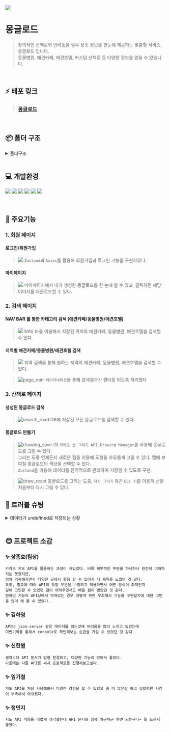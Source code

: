 ![](https://velog.velcdn.com/images/star1024/post/56b3e2cc-eda3-4725-aa28-b18405bd6780/image.png)

# 몽글로드

> 창의적인 산책로와 반려동물 필수 장소 정보를 한눈에 제공하는 맞춤형 서비스, 몽글로드 입니다.<br>
> 동물병원, 애견카페, 애견호텔, 커스텀 산책로 등 다양한 정보를 얻을 수 있습니다.<br/>

<br/>

## ⚡ 배포 링크

> ### [몽글로드](https://monggleroad.vercel.app/)

<br/>

## 📦 폴더 구조

<details>
<summary>폴더구조</summary>
<br/>
📦moggleRoad-Project<br/>
┣ 📂public<br/>
┃ ┗ 📜vite.svg<br/>
┣ 📂src<br/>
┃ ┣ 📂api<br/>
┃ ┃ ┣ 📜auth.js<br/>
┃ ┃ ┣ 📜fetchCoordinatesByRegion.js<br/>
┃ ┃ ┣ 📜makeRoute.js<br/>
┃ ┃ ┗ 📜pathDataSave.js<br/>
┃ ┣ 📂assets<br/>
┃ ┃ ┣ 📜home.png<br/>
┃ ┃ ┣ 📜loadingImage.png<br/>
┃ ┃ ┣ 📜logo.png<br/>
┃ ┃ ┣ 📜react.svg<br/>
┃ ┃ ┣ 📜searchHome.png<br/>
┃ ┃ ┗ 📜target-icon.png<br/>
┃ ┣ 📂axiosInstance<br/>
┃ ┃ ┗ 📜join.js<br/>
┃ ┣ 📂components<br/>
┃ ┃ ┣ 📜AuthForm.jsx<br/>
┃ ┃ ┣ 📜CategorySearch.jsx<br/>
┃ ┃ ┣ 📜MainPageMap.jsx<br/>
┃ ┃ ┣ 📜MainPageSide.jsx<br/>
┃ ┃ ┣ 📜Modal.jsx<br/>
┃ ┃ ┣ 📜Nav.jsx<br/>
┃ ┃ ┣ 📜NavBottom.jsx<br/>
┃ ┃ ┣ 📜ProtectedRoute.jsx<br/>
┃ ┃ ┣ 📜RegionSearchInput.jsx<br/>
┃ ┃ ┣ 📜SaveUserRouteInfo.jsx<br/>
┃ ┃ ┣ 📜SearchContent.jsx<br/>
┃ ┃ ┣ 📜SearchList.jsx<br/>
┃ ┃ ┣ 📜SearchPagination.jsx<br/>
┃ ┃ ┗ 📜WalkPath.jsx<br/>
┃ ┣ 📂hooks<br/>
┃ ┃ ┗ 📜useCurrentLocation.js<br/>
┃ ┣ 📂pages<br/>
┃ ┃ ┣ 📜CanvasComponent.jsx<br/>
┃ ┃ ┣ 📜Home.jsx<br/>
┃ ┃ ┣ 📜Login.jsx<br/>
┃ ┃ ┣ 📜MainPage.jsx<br/>
┃ ┃ ┣ 📜Search.jsx<br/>
┃ ┃ ┣ 📜SignUp.jsx<br/>
┃ ┃ ┗ 📜WalkPathPage.jsx<br/>
┃ ┣ 📂shared<br/>
┃ ┃ ┗ 📜Router.jsx<br/>
┃ ┣ 📂zustand<br/>
┃ ┃ ┣ 📜authStore.js<br/>
┃ ┃ ┣ 📜geoLocationStore.js<br/>
┃ ┃ ┣ 📜routeDataStore.js<br/>
┃ ┃ ┗ 📜userRouteStore.js<br/>
┃ ┣ 📜App.jsx<br/>
┃ ┣ 📜index.css<br/>
┃ ┗ 📜main.jsx<br/>
┣ 📜.env<br/>
┣ 📜.gitignore<br/>
┣ 📜.prettierrc<br/>
┣ 📜db.json<br/>
┣ 📜eslint.config.js<br/>
┣ 📜index.html<br/>
┣ 📜package-lock.json<br/>
┣ 📜package.json<br/>
┣ 📜postcss.config.js<br/>
┣ 📜README.md<br/>
┣ 📜tailwind.config.js<br/>
┣ 📜vite.config.js<br/>
┗ 📜yarn.lock<br/>
</details>
<br/>

## 💻 개발환경

![](https://img.shields.io/badge/HTML5-E34F26?style=for-the-badge&logo=html5&logoColor=white)
![](https://img.shields.io/badge/CSS3-1572B6?style=for-the-badge&logo=css3&logoColor=white)
![](https://img.shields.io/badge/React-61DAFB?style=for-the-badge&logo=React&logoColor=white)
![](https://img.shields.io/badge/JavaScript-F7DF1E?style=for-the-badge&logo=JavaScript&logoColor=white)
![](https://img.shields.io/badge/JSON-000000?style=for-the-badge&logo=JSON&logoColor=white)
![](https://img.shields.io/badge/TailwindCSS-06B6D4?style=for-the-badge&logo=TailwindCSS&logoColor=white)

<br/>

## 📌 주요기능

### 1. 회원 페이지

#### 로그인/회원가입

> ![](https://velog.velcdn.com/images/star1024/post/9c94225b-ef52-46ba-a69b-8d3d48aa172a/image.gif)
> `Zustand`과 `Axios`를 활용해 회원가입과 로그인 기능을 구현하였다.

#### 마이페이지

> ![](https://velog.velcdn.com/images/star1024/post/2fb09d74-922f-4ef1-bf05-4e2b3bdf2ff1/image.gif)
> 마이페이지에서 내가 생성한 몽글로드를 한 눈에 볼 수 있고, 클릭하면 해당 이미지를 다운로드할 수 있다.

### 2. 검색 페이지

#### NAV BAR 를 통한 카테고리 검색 (애견카페/동물병원/애견호텔)

>![](https://velog.velcdn.com/images/star1024/post/eded5887-a897-437a-87a4-1e480de126b0/image.gif)
> NAV 바를 이용해서 지정된 위치의 애견카페, 동물병원, 애견호텔을 검색할 수 있다.

#### 지역별 애견카페/동물병원/애견호텔 검색

> ![](https://velog.velcdn.com/images/star1024/post/5553d9aa-d807-4348-8b2d-2f529b1f55a4/image.gif)
> 지역 검색을 통해 원하는 지역의 애견카페, 동물병원, 애견호텔을 검색할 수 있다.<br/>

> ![page_mini](https://github.com/user-attachments/assets/5e933ff0-c719-47d2-af87-3637502e816b)
> `페이지네이션`을 통해 검색결과가 랜더링 되도록 처리했다<br/>

### 3. 산책로 페이지

#### 생성된 몽글로드 검색

> ![search_road](https://github.com/user-attachments/assets/687d2a8b-e2bc-4a47-9aea-d70bf4b59d3f)
> DB에 저장된 모든 몽글로드를 검색할 수 있다.<br/>

#### 몽글로드 만들기

> ![drawing_save (1)](https://github.com/user-attachments/assets/51f78dc9-278f-4806-821e-c6a44df84d1c)
> `카카오 선 그리기 API`, `Drawing Manager`를 사용해 몽글로드를 그릴 수 있다.<br/>
> 그리는 도중 언제든지 새로운 점을 이용해 도형을 자유롭게 그릴 수 있다. 맵에 보여질 몽글로드의 색상을 선택할 수 있다.<br/>
> `Zustand`을 이용해 데이터를 전역적으로 관리하여 저장할 수 있도록 구현.<br/>

> ![draw_reset](https://github.com/user-attachments/assets/125eb856-f295-47bf-ad97-15c3e216f5e0)
> 몽글로드를 그리는 도중, `다시 그리기` 혹은 `ESC 키`를 이용해 선을 처음부터 다시 그릴 수 있다.<br/> 

## 🏹 트러블 슈팅

<details>
<summary>데이터가 undefined로 저장되는 상황</summary>
<br/>
  
![](https://velog.velcdn.com/images/star1024/post/cf0ebbba-6262-48b4-a145-e6310d4ebac5/image.png)
<br/>
<br/>
콘솔로 확인했을 때 position 데이터는 잘 담기는 반면 폼 작성 후 제출하면 db.json에 다른 데이터는 저장이 되지 않았다. <br/>
`SaveUserRouteInfo` 컴포넌트에서 json-server에 저장할 때, `routeFormData` 는 잘 전달되지 않아 거리만 저장하는 상황으로 파악했다. <br/>

- `routeData` 가 null 또는 undefined인 경우를 처리하는 로직을 추가하여 컴포넌트가 안전하게 랜더링 될 수 있도록 수정했다.
  ![](https://velog.velcdn.com/images/star1024/post/52b09d99-8c9b-4f1f-9800-ed10b78d2656/image.png)
- `Zustand` 상태 불러오기 방식 수정: Zustand의 상태를 가져올 때, 기존처럼 개별적으로 가져오는 대신
  하나의 객체로 가져오도록 수정했다.<br/>
  ![](https://velog.velcdn.com/images/star1024/post/78cdb36f-1122-46f0-ad81-3e50e2aefca3/image.png)
</details>

<br/>

## 😊 프로젝트 소감

### ✨ 장종호(팀장)<br/>

```
카카오 지도 API를 활용하는 과정이 재밌었다. 비록 세부적인 부분을 하나하나 완전히 이해하지는 못했지만,
점차 익숙해지면서 다양한 곳에서 활용 할 수 있어서 더 재미를 느꼈던 것 같다.
특히, 필요에 따라 API의 특정 부분을 수정하고 적용하면서 어떤 방식이 최적인지
깊이 고민할 수 있었던 점이 어려우면서도 배울 점이 많았던 것 같다.
원하던 기능이 API상에서 막혀있는 경우 어떻게 하면 우회해서 기능을 구현할지에 대한 고민을 많이 해 볼 수 있었다.
```

### ✨ 김하영<br/>

```
API나 json-server 같은 데이터를 읽는것에 어려움을 많이 느끼고 있었는데
이번기회를 통해서 console로 확인해보는 습관을 가질 수 있었던 것 같다
```

### ✨ 신한별<br/>

```
생각보다 API 문서가 엄청 친절하고, 다양한 기능이 있어서 좋았다.
다음에는 다른 API를 써서 프로젝트를 진행해보고싶다.
```

### ✨ 임기철<br/>

```
지도 API를 처음 사용해봐서 다양한 경험을 할 수 있었고 좀 더 많은걸 하고 싶었지만 시간이 부족해서 아쉬웠다.
```

### ✨ 정민지<br/>

```
지도 API 적용을 어렵게 생각했는데 API 문서와 함께 차근차근 하면 되는구나~ 를 느껴서 좋았다.
```

<br/>
